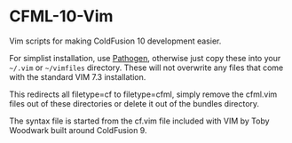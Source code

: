 CFML-10-Vim
===========
Vim scripts for making ColdFusion 10 development easier.

For simplist installation, use <a href="https://github.com/tpope/vim-pathogen">Pathogen</a>, otherwise just copy these into your <code>~/.vim</code> or <code>~/vimfiles</code> directory.  These will not overwrite any files that come with the standard VIM 7.3 installation.


This redirects all filetype=cf to filetype=cfml, simply remove the cfml.vim files out of these directories or delete it out of the bundles directory.

The syntax file is started from the cf.vim file included with VIM by Toby Woodwark built around ColdFusion 9.
